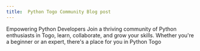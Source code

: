 ```yaml
---
title:  Python Togo Community Blog post
---
```


Empowering Python Developers Join a thriving community of Python enthusiasts in Togo, learn, collaborate, and grow your skills.
Whether you're a beginner or an expert, there's a place for you in Python Togo
